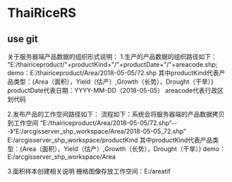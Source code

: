# ThaiRiceRS

## use git
关于服务器端产品数据的组织形式说明：
1.生产的产品数据的组织路径如下：
"E:/thairiceproduct/"+productKind+"/"+productDate+"/"+areacode.shp;
demo：E:/thairiceproduct/Area/2018-05-05/72.shp
其中productKind代表产品类型：{Area（面积），Yield（估产）,Growth（长势），Drought（干旱）}
productDate代表日期：YYYY-MM-DD（2018-05-05）
areacode代表行政区划代码

2.发布产品的工作空间路径如下：
流程如下：系统会将服务器端的产品数据拷贝到工作空间
“E:/thairiceproduct/Area/2018-05-05/72.shp”---》“E:/arcgisserver_shp_workspace/Area/2018-05-05_72.shp”
E:/arcgisserver_shp_workspace/productKind
其中productKind代表产品类型：{Area（面积），Yield（估产）,Growth（长势），Drought（干旱）}
demo：E:/arcgisserver_shp_workspace/Area

3.面积样本创建相关说明
栅格图像存放工作空间：E:/areatif

